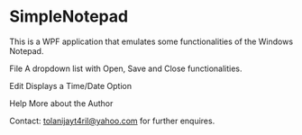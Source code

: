 # SimpleNotepad

This is a WPF application that emulates some functionalities of the Windows Notepad.

File
A dropdown list with Open, Save and Close functionalities.

Edit
Displays a Time/Date Option

Help
More about the Author


Contact: tolanijayt4ril@yahoo.com for further enquires.
